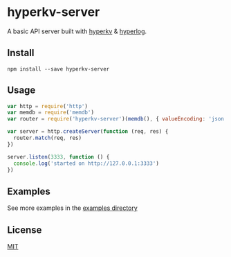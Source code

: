 # hyperkv-server

A basic API server built with [hyperkv](http://npmjs.org/hyperkv) & [hyperlog](http://npmjs.org/hyperlog).

## Install

```
npm install --save hyperkv-server
```

## Usage

```js
var http = require('http')
var memdb = require('memdb')
var router = require('hyperkv-server')(memdb(), { valueEncoding: 'json' })

var server = http.createServer(function (req, res) {
  router.match(req, res)
})

server.listen(3333, function () {
  console.log('started on http://127.0.0.1:3333')
})
```

## Examples

See more examples in the [examples directory](https://github.com/sethvincent/hyperkv-server/tree/master/examples)

## License
[MIT](https://github.com/sethvincent/hyperkv-server/blob/master/LICENSE.md)
